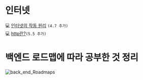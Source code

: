 # 인터넷
💻 [인터넷의 작동 원리](https://github.com/H4mSu/Study/blob/master/Internet.md)
```(4.7 추가)```   
💻 [http란?](https://github.com/H4mSu/Study/blob/master/http.md)```(5.5 추가)```
# 백엔드 로드맵에 따라 공부한 것 정리
![back_end_Roadmaps](https://blog.kakaocdn.net/dn/bq03dY/btrnCzNDlUE/EQPcSTH1TGR50KCBsnC5K1/img.png)

